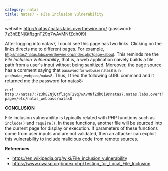 ```yaml
---
category: natas
title: Natas7 - File Inclusion Vulnerability
---
```


website: http://natas7.natas.labs.overthewire.org/ (password: 7z3hEENjQtflzgnT29q7wAvMNfZdh0i9)

After logging into natas7, I could see this page has two links. Clicking on the links directs me to different pages. For example, <small>http://natas7.natas.labs.overthewire.org/index.php?page=about</small>. This reminds me the <em>File Inclusion Vulnerability</em>, that is, a web application naively builds a file path from a user's input without being sanitized. Moreover, the page source has a comment saying that <small>password for webuser natas8 is in /etc/natas_webpass/natas8</small>. Thus, I tried the following cURL command and it returned me the password for natas8:
```console
curl http://natas7:7z3hEENjQtflzgnT29q7wAvMNfZdh0i9@natas7.natas.labs.overthewire.org?page=/etc/natas_webpass/natas8
```

<strong>CONCLUSION</strong>

File inclusion vulnerability is typically related with PHP functions such as `include()` and `require()`. In these functions, another file will be sourced into the current page for display or execution. If parameters of these functions come from user inputs and are not validated, then an attacker can exploit this vulnerability to include malicious code from remote sources.

<strong>References</strong>

- <a href='https://en.wikipedia.org/wiki/File_inclusion_vulnerability'>https://en.wikipedia.org/wiki/File_inclusion_vulnerability</a>
- <a href='https://www.owasp.org/index.php/Testing_for_Local_File_Inclusion'>https://www.owasp.org/index.php/Testing_for_Local_File_Inclusion</a>
